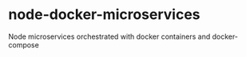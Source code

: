 # node-docker-microservices
Node microservices orchestrated with docker containers and docker-compose
